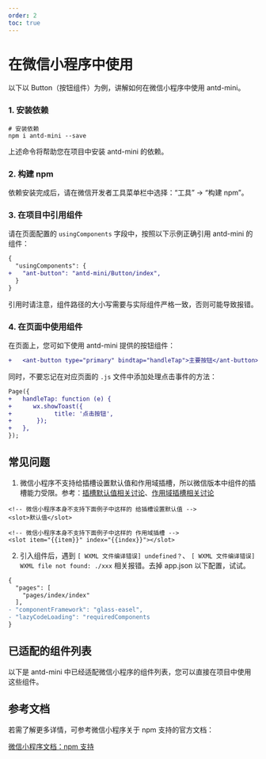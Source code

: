 ```yaml
---
order: 2
toc: true
---
```


# 在微信小程序中使用

以下以 Button（按钮组件）为例，讲解如何在微信小程序中使用 antd-mini。

### 1. 安装依赖

```shell
# 安装依赖
npm i antd-mini --save
```

上述命令将帮助您在项目中安装 antd-mini 的依赖。

### 2. 构建 npm

依赖安装完成后，请在微信开发者工具菜单栏中选择：“工具” -> “构建 npm”。

### 3. 在项目中引用组件

请在页面配置的 `usingComponents` 字段中，按照以下示例正确引用 antd-mini 的组件：

```diff
{
  "usingComponents": {
+   "ant-button": "antd-mini/Button/index",
  }
}
```

引用时请注意，组件路径的大小写需要与实际组件严格一致，否则可能导致报错。

### 4. 在页面中使用组件

在页面上，您可如下使用 antd-mini 提供的按钮组件：

```diff
+   <ant-button type="primary" bindtap="handleTap">主要按钮</ant-button>
```

同时，不要忘记在对应页面的 `.js` 文件中添加处理点击事件的方法：

```diff
Page({
+   handleTap: function (e) {
+      wx.showToast({
+            title: '点击按钮',
+       });
+   },
});
```

## 常见问题

1. 微信小程序不支持给插槽设置默认值和作用域插槽，所以微信版本中组件的插槽能力受限。参考：[插槽默认值相关讨论](https://developers.weixin.qq.com/community/develop/doc/000a0e58acc32809d04cc948856c00)、[作用域插槽相关讨论](https://developers.weixin.qq.com/community/develop/doc/00008c24ad42083cea899887851800)

```axml
<!-- 微信小程序本身不支持下面例子中这样的 给插槽设置默认值 -->
<slot>默认值</slot>

<!-- 微信小程序本身不支持下面例子中这样的 作用域插槽 -->
<slot item="{{item}}" index="{{index}}"></slot>
```

2. 引入组件后，遇到 `[ WXML 文件编译错误] undefined？`、 `[ WXML 文件编译错误] WXML file not found: ./xxx` 相关报错。去掉 app.json 以下配置，试试。

```diff
{
  "pages": [
    "pages/index/index"
  ],
- "componentFramework": "glass-easel",
- "lazyCodeLoading": "requiredComponents
}
```

## 已适配的组件列表

以下是 antd-mini 中已经适配微信小程序的组件列表，您可以直接在项目中使用这些组件。

<code src="../components/wechat-component.tsx" inline="true"></code>

## 参考文档

若需了解更多详情，可参考微信小程序关于 npm 支持的官方文档：

[微信小程序文档：npm 支持](https://developers.weixin.qq.com/miniprogram/dev/devtools/npm.html)
